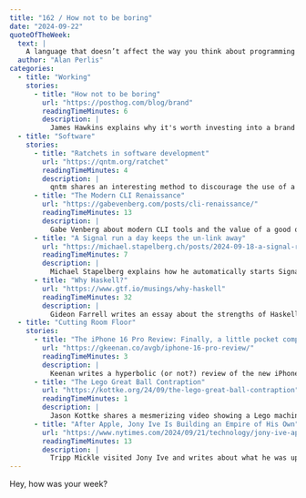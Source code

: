 ```yaml
---
title: "162 / How not to be boring"
date: "2024-09-22"
quoteOfTheWeek:
  text: |
    A language that doesn’t affect the way you think about programming is not worth knowing.
  author: "Alan Perlis"
categories:
  - title: "Working"
    stories:
      - title: "How not to be boring"
        url: "https://posthog.com/blog/brand"
        readingTimeMinutes: 6
        description: |
          James Hawkins explains why it's worth investing into a brand that stands out.
  - title: "Software"
    stories:
      - title: "Ratchets in software development"
        url: "https://qntm.org/ratchet"
        readingTimeMinutes: 4
        description: |
          qntm shares an interesting method to discourage the use of a specific function or code snippet.
      - title: "The Modern CLI Renaissance"
        url: "https://gabevenberg.com/posts/cli-renaissance/"
        readingTimeMinutes: 13
        description: |
          Gabe Venberg about modern CLI tools and the value of a good out-of-the-box experience. _Thanks, Igor!_
      - title: "A Signal run a day keeps the un-link away"
        url: "https://michael.stapelberg.ch/posts/2024-09-18-a-signal-run-a-day-keeps-the-un-link-away/"
        readingTimeMinutes: 7
        description: |
          Michael Stapelberg explains how he automatically starts Signal on his computers once a day to keep it linked.
      - title: "Why Haskell?"
        url: "https://www.gtf.io/musings/why-haskell"
        readingTimeMinutes: 32
        description: |
          Gideon Farrell writes an essay about the strengths of Haskell that makes me want to pick it up again.
  - title: "Cutting Room Floor"
    stories:
      - title: "The iPhone 16 Pro Review: Finally, a little pocket computer that fills the gaping void in my soul"
        url: "https://gkeenan.co/avgb/iphone-16-pro-review/"
        readingTimeMinutes: 3
        description: |
          Keenan writes a hyperbolic (or not?) review of the new iPhone 16 Pro.
      - title: "The Lego Great Ball Contraption"
        url: "https://kottke.org/24/09/the-lego-great-ball-contraption"
        readingTimeMinutes: 1
        description: |
          Jason Kottke shares a mesmerizing video showing a Lego machine, which transports small balls from one place to another.
      - title: "After Apple, Jony Ive Is Building an Empire of His Own"
        url: "https://www.nytimes.com/2024/09/21/technology/jony-ive-apple-lovefrom.html"
        readingTimeMinutes: 13
        description: |
          Tripp Mickle visited Jony Ive and writes about what he was up to in the last five years. _Thanks, Jan!_
---
```

    
Hey, how was your week?
